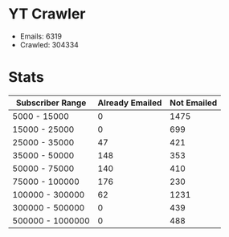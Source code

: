 # YT Crawler
- Emails: 6319
- Crawled: 304334

# Stats
| Subscriber Range  | Already Emailed | Not Emailed |
|-------|-------|-------|
| 5000 - 15000 | 0 | 1475 |
| 15000 - 25000 | 0 | 699 |
| 25000 - 35000 | 47 | 421 |
| 35000 - 50000 | 148 | 353 |
| 50000 - 75000 | 140 | 410 |
| 75000 - 100000 | 176 | 230 |
| 100000 - 300000 | 62 | 1231 |
| 300000 - 500000 | 0 | 439 |
| 500000 - 1000000 | 0 | 488 |
